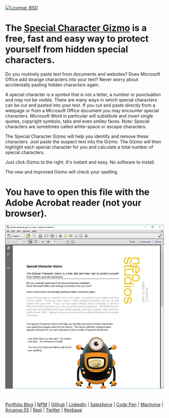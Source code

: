 [![License: BSD](https://badgen.net/badge/license/BSD/orange)](https://opensource.org/licenses/BSD-3-Clause)
# The [Special Character Gizmo](https://neodigm.github.io/special-character-gizmo//gizmo_special_character_pdf.jpg) is a free, fast and easy way to protect yourself from hidden special characters.

Do you routinely paste text from documents and websites?
Does Microsoft Office add strange characters into your text?
Never worry about accidentally pasting hidden characters again.

A special character is a symbol that is not a letter, a number or punctuation and may
not be visible. There are many ways in which special characters can be cut and
pasted into your text. If you cut and paste directly from a webpage or from a
Microsoft Office document you may encounter special characters. Microsoft Word in
particular will substitute and insert single quotes, copyright symbols, tabs and even
smiley faces. Note: Special characters are sometimes called white-space or escape
characters.

The Special Character Gizmo will help you identify and remove these characters.
Just paste the suspect text into the Gizmo. The Gizmo will then highlight each
special character for you and calculate a total number of special characters.

Just click Gizmo to the right. It's instant and easy. No software to install.

The new and improved Gizmo will check your spelling.

# You have to open this file with the Adobe Acrobat reader (not your browser).

[<img src="gizmo_special_character_pdf.jpg" target="_blank">](https://github.com/neodigm/special-character-gizmo/raw/gh-pages/special_character_gizmo_v1.pdf)

#
[Portfolio Blog](https://www.theScottKrause.com) |
[NPM](https://www.npmjs.com/~neodigm) |
[Github](https://github.com/neodigm) |
[LinkedIn](https://www.linkedin.com/in/neodigm24/) |
[Salesforce](https://trailblazer.me/id/skrause) |
[Code Pen](https://codepen.io/neodigm24) |
[Machvive](https://machvive.com/) |
[Arcanus 55](https://www.arcanus55.com/) |
[Repl](https://repl.it/@neodigm) |
[Twitter](https://twitter.com/neodigm24) |
[Keybase](https://keybase.io/neodigm)
#
